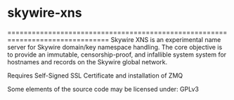 # skywire-xns
===============================================================================
Skywire XNS is an experimental name server for Skywire domain/key namespace handling.
The core objective is to provide an immutable, censorship-proof, and infallible system
system for hostnames and records on the Skywire global network.

Requires Self-Signed SSL Certificate and installation of ZMQ


Some elements of the source code may be licensed under:
GPLv3

